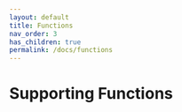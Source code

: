 ```yaml
---
layout: default
title: Functions
nav_order: 3
has_children: true
permalink: /docs/functions
---
```


# Supporting Functions

